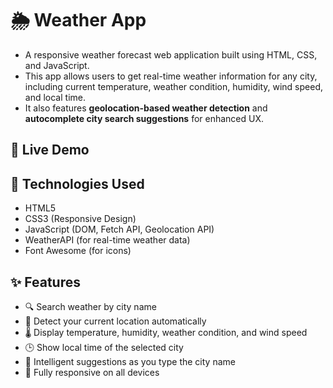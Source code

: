 # 🌦️ Weather App

- A responsive weather forecast web application built using HTML, CSS, and JavaScript.  
- This app allows users to get real-time weather information for any city, including current temperature, weather condition, humidity, wind speed, and local time.  
- It also features **geolocation-based weather detection** and **autocomplete city search suggestions** for enhanced UX.



## 🔗 Live Demo





## 🧰 Technologies Used

- HTML5
- CSS3 (Responsive Design)
- JavaScript (DOM, Fetch API, Geolocation API)
- WeatherAPI (for real-time weather data)
- Font Awesome (for icons)



## ✨ Features

- 🔍 Search weather by city name
- 📍 Detect your current location automatically
- 🌡️ Display temperature, humidity, weather condition, and wind speed
- 🕒 Show local time of the selected city
- 🧠 Intelligent suggestions as you type the city name
- 📱 Fully responsive on all devices





